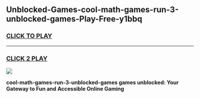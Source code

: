 
## Unblocked-Games-cool-math-games-run-3-unblocked-games-Play-Free-y1bbq
<h3>
<a href="https://premium76.site?title=cool-math-games-run-3-unblocked-games&ref=23A">CLICK TO PLAY</a></h3>
<hr>

<h3>
<a href="https://premium76.site?title=cool-math-games-run-3-unblocked-games&ref=23A">CLICK 2 PLAY</a>
  
</h3>

<a href="https://premium76.site?title=cool-math-games-run-3-unblocked-games&ref=23A"><img src="https://clearcache.store/games.png"></a>


**cool-math-games-run-3-unblocked-games games unblocked: Your Gateway to Fun and Accessible Online Gaming**
